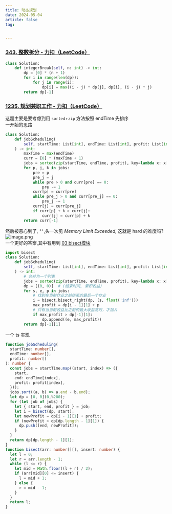 ```yaml
---
title: 动态规划
date: 2024-05-04
article: false
tag:


---
```


### [343. 整数拆分 - 力扣（LeetCode）](https://leetcode.cn/problems/integer-break/solutions/352875/zheng-shu-chai-fen-by-leetcode-solution/)
 
```python
class Solution:
    def integerBreak(self, n: int) -> int:
        dp = [0] * (n + 1)
        for i in range(len(dp)):
            for j in range(i):
                dp[i] = max((i - j) * dp[j], dp[i], (i - j) * j)
        return dp[-1]
```


### [1235. 规划兼职工作 - 力扣（LeetCode）](https://leetcode.cn/problems/maximum-profit-in-job-scheduling/description/)
  
  
这题主要是要考虑到用 `sorted`+`zip` 方法按照 endTime 先排序  
一开始的思路
```python
class Solution:
    def jobScheduling(
        self, startTime: List[int], endTime: List[int], profit: List[int]
    ) -> int:
        maxTime = max(endTime)
        curr = [0] * (maxTime + 1)
        jobs = sorted(zip(startTime, endTime, profit), key=lambda x: x[1])
        for p, j, k in jobs:
            pre = p
            pre_j = j
            while pre > 0 and curr[pre] == 0:
                pre -= 1
            curr[p] = curr[pre]
            while pre_j > 0 and curr[pre_j] == 0:
                pre_j -= 1
            curr[j] = curr[pre_j]
            if curr[p] + k > curr[j]:
                curr[j] = curr[p] + k
        return curr[-1]
```
然后被恶心到了, 艹,头一次见 *Memory Limit Exceeded*, 这就是 hard 的难度吗?  
![image.png](https://oss.naglfar28.com/naglfar28/202405042353084.png)  
一个更好的答案,其中有用到 [03 bisect模块](../../../01%20Programming%20Language/02%20Python/03%20python标准库/03%20bisect模块)
```python
import bisect
class Solution:
    def jobScheduling(
        self, startTime: List[int], endTime: List[int], profit: List[int]
    ) -> int:
        # 合并为一个列表
        jobs = sorted(zip(startTime, endTime, profit), key=lambda x: x[1])
        dp = [(0, 0)]  # (结束时间, 累积收益)
        for s, e, p in jobs:
            # 找到在当前作业之前结束的最后一个作业
            i = bisect.bisect_right(dp, (s, float('inf')))
            max_profit = dp[i - 1][1] + p
            # 只有当当前收益比之前的最大收益高时，才加入
            if max_profit > dp[-1][1]:
                dp.append((e, max_profit))
        return dp[-1][1]
```
一个 ts 实现
```ts
function jobScheduling(
  startTime: number[],
  endTime: number[],
  profit: number[]
): number {
  const jobs = startTime.map((start, index) => ({
    start,
    end: endTime[index],
    profit: profit[index],
  }));
  jobs.sort((a, b) => a.end - b.end);
  let dp = [0, 0](0,%200);
  for (let job of jobs) {
    let { start, end, profit } = job;
    let i = bisect(dp, start);
    let newProfit = dp[i - 1][1] + profit;
    if (newProfit > dp[dp.length - 1][1]) {
      dp.push([end, newProfit]);
    }
  }
  return dp[dp.length - 1][1];
}
function bisect(arr: number[][], insert: number) {
  let l = 0;
  let r = arr.length - 1;
  while (l <= r) {
    let mid = Math.floor((l + r) / 2);
    if (arr[mid][0] <= insert) {
      l = mid + 1;
    } else {
      r = mid - 1;
    }
  }
  return l;
}
```

